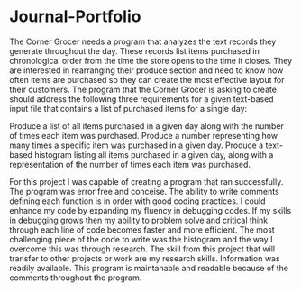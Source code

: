 # Journal-Portfolio

The Corner Grocer needs a program that analyzes the text records they generate throughout the day. These records list items purchased in chronological order from the time the store opens to the time it closes. They are interested in rearranging their produce section and need to know how often items are purchased so they can create the most effective layout for their customers. The program that the Corner Grocer is asking to create should address the following three requirements for a given text-based input file that contains a list of purchased items for a single day:

Produce a list of all items purchased in a given day along with the number of times each item was purchased.
Produce a number representing how many times a specific item was purchased in a given day.
Produce a text-based histogram listing all items purchased in a given day, along with a representation of the number of times each item was purchased.

For this project I was capable of creating a program that ran successfully. The program was error free and conceise. The ability to write comments defining each function is in order with good coding practices. I could enhance my code by expanding my fluency in debugging codes. If my skills in debugging grows then my ability to problem solve and critical think through each line of code becomes faster and more efficient. The most challenging piece of the code to write was the histogram and the way I overcome this was through research. The skill from this project that will transfer to other projects or work are my research skills. Information was readily available. This program is maintanable and readable because of the comments throughout the program.
